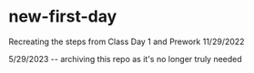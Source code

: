 # new-first-day
Recreating the steps from Class Day 1 and Prework 11/29/2022


5/29/2023 -- archiving this repo as it's no longer truly needed
